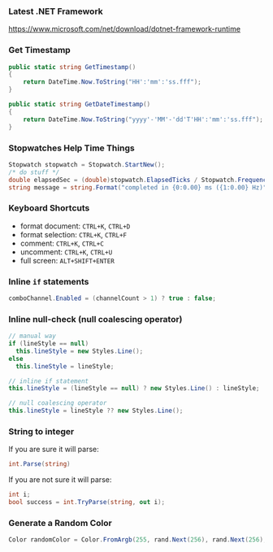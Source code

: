 ### Latest .NET Framework
https://www.microsoft.com/net/download/dotnet-framework-runtime

### Get Timestamp
```cs
public static string GetTimestamp()
{
    return DateTime.Now.ToString("HH':'mm':'ss.fff");
}
```

```cs
public static string GetDateTimestamp()
{
    return DateTime.Now.ToString("yyyy'-'MM'-'dd'T'HH':'mm':'ss.fff");
}
```

### Stopwatches Help Time Things
```cs
Stopwatch stopwatch = Stopwatch.StartNew();
/* do stuff */
double elapsedSec = (double)stopwatch.ElapsedTicks / Stopwatch.Frequency;
string message = string.Format("completed in {0:0.00} ms ({1:0.00} Hz)", elapsedSec * 1000.0, 1 / elapsedSec);
```

### Keyboard Shortcuts

* format document: `CTRL+K`, `CTRL+D`
* format selection: `CTRL+K`, `CTRL+F`
* comment: `CTRL+K`, `CTRL+C`
* uncomment: `CTRL+K`, `CTRL+U`
* full screen: `ALT+SHIFT+ENTER`

### Inline `if` statements
```cs
comboChannel.Enabled = (channelCount > 1) ? true : false;
```

### Inline null-check (null coalescing operator)
```cs
// manual way
if (lineStyle == null)
  this.lineStyle = new Styles.Line();
else
  this.lineStyle = lineStyle;

// inline if statement
this.lineStyle = (lineStyle == null) ? new Styles.Line() : lineStyle;

// null coalescing operator
this.lineStyle = lineStyle ?? new Styles.Line();
```

### String to integer

If you are sure it will parse:
```cs
int.Parse(string)
```

If you are not sure it will parse:
```cs
int i;
bool success = int.TryParse(string, out i);
```

### Generate a Random Color
```cs
Color randomColor = Color.FromArgb(255, rand.Next(256), rand.Next(256), rand.Next(256));
```
